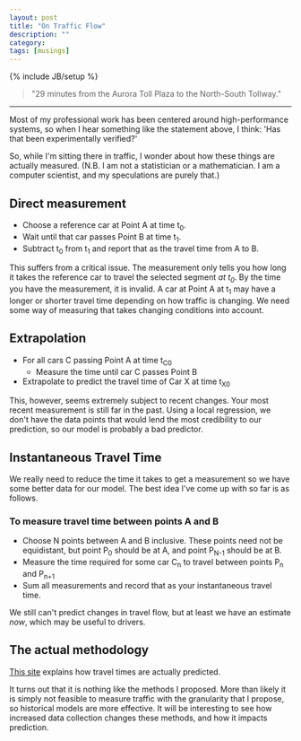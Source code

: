```yaml
---
layout: post
title: "On Traffic Flow"
description: ""
category: 
tags: [musings]
---
```

{% include JB/setup %}

> "29 minutes from the Aurora Toll Plaza to the North-South Tollway."  

* * * 

Most of my professional work has been centered around high-performance systems, so when I hear something like the statement above, I think: 'Has that been experimentally verified?'

So, while I'm sitting there in traffic, I wonder about how these things are actually measured. (N.B. I am not a statistician or a mathematician. I am a computer scientist, and my speculations are purely that.)

## Direct measurement

* Choose a reference car at Point A at time t<sub>0</sub>.
* Wait until that car passes Point B at time t<sub>1</sub>.
* Subtract t<sub>0</sub> from t<sub>1</sub> and report that as the travel time from A to B.

This suffers from a critical issue.  The measurement only tells you how long it takes the reference car to travel the selected segment *at t<sub>0</sub>*.  By the time you have the measurement, it is invalid.  A car at Point A at t<sub>1</sub> may have a longer or shorter travel time depending on how traffic is changing. We need some way of measuring that takes changing conditions into account.

## Extrapolation

* For all cars C passing Point A at time t<sub>C0</sub>
  * Measure the time until car C passes Point B
* Extrapolate to predict the travel time of Car X at time t<sub>X0</sub>

This, however, seems extremely subject to recent changes.  Your most recent measurement is still far in the past.  Using a local regression, we don't have the data points that would lend the most credibility to our prediction, so our model is probably a bad predictor.

## Instantaneous Travel Time

We really need to reduce the time it takes to get a measurement so we have some better data for our model.  The best idea I've come up with so far is as follows.

### To measure travel time between points A and B

* Choose N points between A and B inclusive.  These points need not be equidistant, but point P<sub>0</sub> should be at A, and point P<sub>N-1</sub> should be at B.
* Measure the time required for some car C<sub>n</sub> to travel between points P<sub>n</sub> and P<sub>n+1</sub>
* Sum all measurements and record that as your instantaneous travel time.

We still can't predict changes in travel flow, but at least we have an estimate *now*, which may be useful to drivers.

## The actual methodology

[This site](http://ops.fhwa.dot.gov/publications/tt_reliability/TTR_Report.htm#Whatmeasures) explains how travel times are actually predicted. 

It turns out that it is nothing like the methods I proposed.  More than likely it is simply not feasible to measure traffic with the granularity that I propose, so historical models are more effective.  It will be interesting to see how increased data collection changes these methods, and how it impacts prediction.
